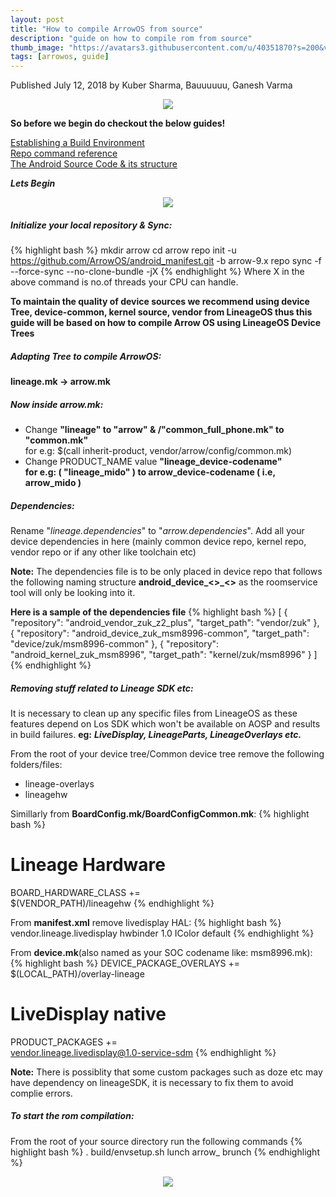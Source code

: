 ```yaml
---
layout: post
title: "How to compile ArrowOS from source"
description: "guide on how to compile rom from source"
thumb_image: "https://avatars3.githubusercontent.com/u/40351870?s=200&v=4"
tags: [arrowos, guide]
---
```


Published July 12, 2018 by Kuber Sharma, Bauuuuuu, Ganesh Varma

<center><img src="https://media0.giphy.com/media/3aGZA6WLI9Jde/giphy.gif"></center>

**So before we begin do checkout the below guides!**

[Establishing a Build Environment](https://source.android.com/setup/build/initializing)<br>
[Repo command reference](https://source.android.com/setup/develop/repo)<br>
[The Android Source Code & its structure](https://source.android.com/setup/)<br>

***Lets Begin***
<center><img src="https://media3.giphy.com/media/Axqr1hNEmGJiw/giphy.gif"></center>

##### **Initialize your local repository & Sync:**
{% highlight bash %}
mkdir arrow
cd arrow
repo init -u https://github.com/ArrowOS/android_manifest.git -b arrow-9.x
repo sync  -f --force-sync --no-clone-bundle -jX
{% endhighlight %}
Where X in the above command is no.of threads your CPU can handle.

**To maintain the quality of device sources we recommend using device Tree, device-common, kernel source, vendor from LineageOS thus this guide will be based on how to compile Arrow OS using LineageOS Device Trees**

##### **Adapting Tree to compile ArrowOS:**

**lineage.mk -> arrow.mk**

##### **Now inside arrow.mk:**
  - Change **"lineage" to "arrow" & /"common_full_phone.mk" to "common.mk"**<br> 
for e.g: $(call inherit-product, vendor/arrow/config/common.mk)
  - Change PRODUCT_NAME value **"lineage_device-codename"<br>
for e.g: ( "lineage_mido" ) to arrow_device-codename ( i.e, arrow_mido )**

##### **Dependencies:**
Rename "*lineage.dependencies*" to "*arrow.dependencies*". Add all your device dependencies in here (mainly common device repo, kernel repo, vendor repo or if any other like toolchain etc)

**Note:** The dependencies file is to be only placed in device repo that follows the following naming structure **android_device_<<manufacturer>>_<<codename>>** as the roomservice tool will only be looking into it.

**Here is a sample of the dependencies file**
{% highlight bash %}
[
{
"repository": "android_vendor_zuk_z2_plus",
"target_path": "vendor/zuk"
},
{
"repository": "android_device_zuk_msm8996-common",
"target_path": "device/zuk/msm8996-common"
},
{
"repository": "android_kernel_zuk_msm8996",
"target_path": "kernel/zuk/msm8996"
}
]
{% endhighlight %}

##### **Removing stuff related to Lineage SDK etc:**
It is necessary to clean up any specific files from LineageOS as these features depend on Los SDK which won't be available on AOSP and results in build failures.
**eg:** ***LiveDisplay, LineageParts, LineageOverlays etc.***

From the root of your device tree/Common device tree remove the following folders/files:
  - lineage-overlays
  - lineagehw

Simillarly from **BoardConfig.mk/BoardConfigCommon.mk**:
{% highlight bash %}
# Lineage Hardware
BOARD_HARDWARE_CLASS += \
$(VENDOR_PATH)/lineagehw
{% endhighlight %}

From **manifest.xml** remove livedisplay HAL:
{% highlight bash %}
<hal format="hidl">
        <name>vendor.lineage.livedisplay</name>
        <transport>hwbinder</transport>
        <version>1.0</version>
        <interface>
            <name>IColor</name>
            <instance>default</instance>
        </interface>
</hal>
{% endhighlight %}

From **device.mk**(also named as your SOC codename like: msm8996.mk):
{% highlight bash %}
DEVICE_PACKAGE_OVERLAYS += $(LOCAL_PATH)/overlay-lineage

# LiveDisplay native
PRODUCT_PACKAGES += \
    vendor.lineage.livedisplay@1.0-service-sdm
{% endhighlight %}

**Note:** There is possiblity that some custom packages such as doze etc may have dependency on lineageSDK, it is necessary to fix them to avoid complie errors.

##### **To start the rom compilation:**
From the root of your source directory run the following commands
{% highlight bash %}
. build/envsetup.sh
lunch arrow_<devicecodename>
brunch <devicecodename>
{% endhighlight %}

<center><img src="https://media.giphy.com/media/NdTyWmj9mJgpq/giphy.gif"></center>
